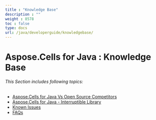 ```yaml
---
title : "Knowledge Base" 
description : "" 
weight : 8578 
toc : false
type: docs
url: /java/developerguide/knowledgebase/
---
```


# Aspose.Cells for Java : Knowledge Base


###### This Section includes following topics:  

*   [Aspose.Cells for Java Vs Open Source Competitors](https://docs2.aspose.com/cells/java/developerguide/knowledgebase/aspose.cells+for+java+vs+open+source+competitors)
*   [Aspose.Cells for Java - Interruptible Library](https://docs2.aspose.com/cells/java/developerguide/knowledgebase/aspose.cells+for+java+-+interruptible+library)
*   [Known Issues](https://docs2.aspose.com/cells/java/developerguide/knowledgebase/knownissues/)
*   [FAQs](https://docs2.aspose.com/cells/java/developerguide/knowledgebase/faqs/)

